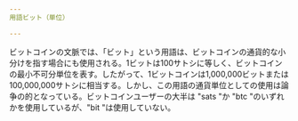 ```yaml
---
用語ビット（単位）

---
```

ビットコインの文脈では、「ビット」という用語は、ビットコインの通貨的な小分けを指す場合にも使用される。1ビットは100サトシに等しく、ビットコインの最小不可分単位を表す。したがって、1ビットコインは1,000,000ビットまたは100,000,000サトシに相当する。しかし、この用語の通貨単位としての使用は論争の的となっている。ビットコインユーザーの大半は "sats "か "btc "のいずれかを使用しているが、"bit "は使用していない。